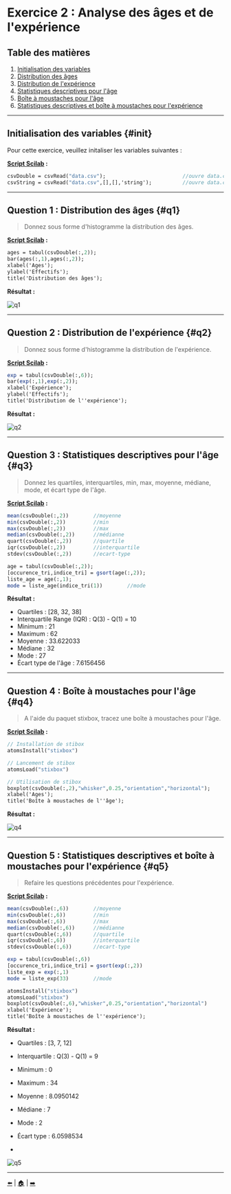 # Exercice 2 : Analyse des âges et de l'expérience

## Table des matières
1. [Initialisation des variables](#init)
2. [Distribution des âges](#q1)
3. [Distribution de l'expérience](#q2)
4. [Statistiques descriptives pour l'âge](#q3)
5. [Boîte à moustaches pour l'âge](#q4)
6. [Statistiques descriptives et boîte à moustaches pour l'expérience](#q5)

---

## Initialisation des variables {#init}

Pour cette exercice, veuillez initaliser les variables suivantes :

**[Script Scilab](scripts/init.sce) :**

```scilab
csvDouble = csvRead("data.csv");                         //ouvre data.csv en une matrice d'entier
csvString = csvRead("data.csv",[],[],'string');          //ouvre data.csv en une matrice de string
```

---

## Question 1 : Distribution des âges {#q1}

> Donnez sous forme d'histogramme la distribution des âges.

**[Script Scilab](scripts/q1.sce) :**

```scilab
ages = tabul(csvDouble(:,2));
bar(ages(:,1),ages(:,2));
xlabel('Ages');
ylabel('Effectifs');
title('Distribution des âges');
```

**Résultat :**

![q1](img/q1.png)

---

## Question 2 : Distribution de l'expérience {#q2}

> Donnez sous forme d'histogramme la distribution de l'expérience.

**[Script Scilab](scripts/q2.sce) :**

```scilab
exp = tabul(csvDouble(:,6));
bar(exp(:,1),exp(:,2));
xlabel('Expérience');
ylabel('Effectifs');
title('Distribution de l''expérience');
```

**Résultat :**

![q2](img/q2.png)

---

## Question 3 : Statistiques descriptives pour l'âge {#q3}

> Donnez les quartiles, interquartiles, min, max, moyenne, médiane, mode, et écart type de l'âge.

**[Script Scilab](scripts/q3.sce) :**

```scilab
mean(csvDouble(:,2))        //moyenne
min(csvDouble(:,2))         //min
max(csvDouble(:,2))         //max
median(csvDouble(:,2))      //médianne
quart(csvDouble(:,2))       //quartile
iqr(csvDouble(:,2))         //interquartile
stdev(csvDouble(:,2))       //ecart-type

age = tabul(csvDouble(:,2));
[occurence_tri,indice_tri] = gsort(age(:,2));
liste_age = age(:,1);
mode = liste_age(indice_tri(1))        //mode
```
**Résultat :**

- Quartiles : [28, 32, 38]
- Interquartile Range (IQR) : Q(3) - Q(1) = 10
- Minimum : 21
- Maximum : 62
- Moyenne : 33.622033
- Médiane : 32
- Mode : 27
- Écart type de l'âge : 7.6156456

---

## Question 4 : Boîte à moustaches pour l'âge {#q4}

> A l'aide du paquet stixbox, tracez une boîte à moustaches pour l'âge.

**[Script Scilab](scripts/q4.sce) :**

```scilab
// Installation de stibox
atomsInstall("stixbox")

// Lancement de stibox
atomsLoad("stixbox")

// Utilisation de stibox
boxplot(csvDouble(:,2),"whisker",0.25,"orientation","horizontal");
xlabel('Ages');
title('Boîte à moustaches de l''âge');
```
**Résultat :**

![q4](img/q4.png)

---

## Question 5 : Statistiques descriptives et boîte à moustaches pour l'expérience {#q5}

> Refaire les questions précédentes pour l'expérience.

**[Script Scilab](scripts/q5.sce) :**

```scilab
mean(csvDouble(:,6))        //moyenne
min(csvDouble(:,6))         //min
max(csvDouble(:,6))         //max
median(csvDouble(:,6))      //médianne
quart(csvDouble(:,6))       //quartile
iqr(csvDouble(:,6))         //interquartile
stdev(csvDouble(:,6))       //ecart-type

exp = tabul(csvDouble(:,6))
[occurence_tri,indice_tri] = gsort(exp(:,2))
liste_exp = exp(:,1)
mode = liste_exp(33)        //mode

atomsInstall("stixbox")
atomsLoad("stixbox")
boxplot(csvDouble(:,6),"whisker",0.25,"orientation","horizontal")
xlabel('Expérience');
title('Boîte à moustaches de l''expérience');
```
**Résultat :**

- Quartiles : [3, 7, 12]
- Interquartile : Q(3) - Q(1) = 9
- Minimum : 0
- Maximum : 34
- Moyenne : 8.0950142
- Médiane : 7
- Mode : 2
- Écart type : 6.0598534

- 
![q5](img/q5.png)

---

[⬅️](../EXO1/ "Exercice précédent (Exercice 1)") | [🏠](../ "Retour au sommaire") | [➡️](../EXO3/ "Exercice suivant (Exercice 3)")